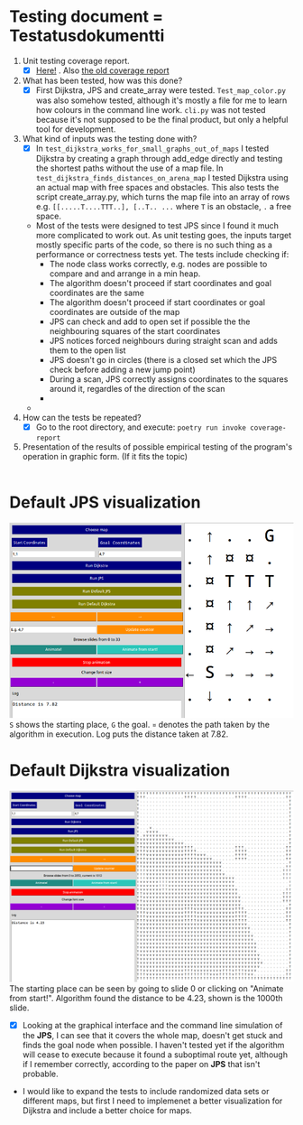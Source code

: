 # Testing document = Testatusdokumentti

1. Unit testing coverage report.<br />
   - [x] [Here!](http://jakubgrad.ddns.net:2231/htmlcov/) . Also [the old coverage report](http://jakubgrad.ddns.net:2231/HTML%20coverage/)<br />
2. What has been tested, how was this done?<br />
   - [x] First Dijkstra, JPS and create_array were tested. `Test_map_color.py` was also somehow tested, although it's mostly a file for me to learn how colours in the command line work. `cli.py` was not tested because it's not supposed to be the final product, but only a helpful tool for development. <br />
3. What kind of inputs was the testing done with? <br />
   - [x] In `test_dijkstra_works_for_small_graphs_out_of_maps` I tested Dijkstra by creating a graph through add_edge directly and testing the shortest paths without the use of a map file. In `test_dijkstra_finds_distances_on_arena_map` I tested Dijkstra using an actual map with free spaces and obstacles. This also tests the script create_array.py, which turns the map file into an array of rows e.g. `[[.....T....TTT..], [..T.. ...` where `T` is an obstacle, `.` a free space. <br />
   - Most of the tests were designed to test JPS since I found it much more complicated to work out. As unit testing goes, the inputs target mostly specific parts of the code, so there is no such thing as a performance or correctness tests yet. The tests include checking if:
     - The node class works correctly, e.g. nodes are possible to compare and and arrange in a min heap.
     - The algorithm doesn't proceed if start coordinates and goal coordinates are the same
     - The algorithm doesn't proceed if start coordinates or goal coordinates are outside of the map
     - JPS can check and add to open set if possible the the neighbouring squares of the start coordinates
     - JPS notices forced neighbours during straight scan and adds them to the open list
     - JPS doesn't go in circles (there is a closed set which the JPS check before adding a new jump point)
     - During a scan, JPS correctly assigns coordinates to the squares around it, regardles of the direction of the scan
     - 
   - 
4. How can the tests be repeated?<br />
   - [x] Go to the root directory, and execute: `poetry run invoke coverage-report`<br />
5. Presentation of the results of possible empirical testing of the program's operation in graphic form. (If it fits the topic)<br /><br />
# Default JPS visualization
![Default JPS](/documentation/pictures/default_jps.png)
<br/>`S` shows the starting place, `G` the goal. `¤` denotes the path taken by the algorithm in execution. Log puts the distance taken at 7.82.
# Default Dijkstra visualization
![Default Dijkstra](/documentation/pictures/default_dijkstra.png)
<br/>The starting place can be seen by going to slide 0 or clicking on "Animate from start!". Algorithm found the distance to be 4.23, shown is the 1000th slide. <br/>
   - [X] Looking at the graphical interface and the command line simulation of the **JPS**, I can see that it covers the whole map, doesn't get stuck and finds the goal node when possible. I haven't tested yet if the algorithm will cease to execute because it found a suboptimal route yet, although if I remember correctly, according to the paper on **JPS** that isn't probable. <br />
   - I would like to expand the tests to include randomized data sets or different maps, but first I need to implemenet a better visualization for Dijkstra and include a better choice for maps.





